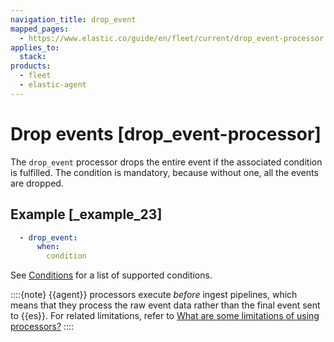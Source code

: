 ```yaml
---
navigation_title: drop_event
mapped_pages:
  - https://www.elastic.co/guide/en/fleet/current/drop_event-processor.html
applies_to:
  stack:
products:
  - fleet
  - elastic-agent
---
```


# Drop events [drop_event-processor]


The `drop_event` processor drops the entire event if the associated condition is fulfilled. The condition is mandatory, because without one, all the events are dropped.


## Example [_example_23]

```yaml
  - drop_event:
      when:
        condition
```

See [Conditions](/reference/fleet/dynamic-input-configuration.md#conditions) for a list of supported conditions.

::::{note}
{{agent}} processors execute *before* ingest pipelines, which means that they process the raw event data rather than the final event sent to {{es}}. For related limitations, refer to [What are some limitations of using processors?](/reference/fleet/agent-processors.md#limitations)
::::


